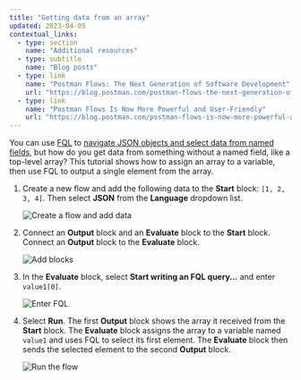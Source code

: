 ```yaml
---
title: "Getting data from an array"
updated: 2023-04-05
contextual_links:
  - type: section
    name: "Additional resources"
  - type: subtitle
    name: "Blog posts"
  - type: link
    name: "Postman Flows: The Next Generation of Software Development"
    url: "https://blog.postman.com/postman-flows-the-next-generation-of-software-development/"
  - type: link
    name: "Postman Flows Is Now More Powerful and User-Friendly"
    url: "https://blog.postman.com/postman-flows-is-now-more-powerful-and-user-friendly/"
---
```


You can use [FQL](/docs/postman-flows/flows-query-language/introduction-to-fql/) to [navigate JSON objects and select data from named fields](/docs/postman-flows/tutorials/building-your-first-flow/), but how do you get data from something without a named field, like a top-level array? This tutorial shows how to assign an array to a variable, then use FQL to output a single element from the array.

1. Create a new flow and add the following data to the **Start** block: `[1, 2, 3, 4]`. Then select **JSON** from the **Language** dropdown list.

    ![Create a flow and add data](https://assets.postman.com/postman-docs/v10/fql-array-start-v10-4.gif)

1. Connect an **Output** block and an **Evaluate** block to the **Start** block. Connect an **Output** block to the **Evaluate** block.

    ![Add blocks](https://assets.postman.com/postman-docs/v10/fql-array-add-blocks-v10-2.gif)

1. In the **Evaluate** block, select **Start writing an FQL query...** and enter `value1[0]`.

    ![Enter FQL](https://assets.postman.com/postman-docs/v10/fql-array-enter-fql-v10-3.gif)

1. Select **Run**. The first **Output** block shows the array it received from the **Start** block. The **Evaluate** block assigns the array to a variable named `value1` and uses FQL to select its first element. The **Evaluate** block then sends the selected element to the second **Output** block.

    ![Run the flow](https://assets.postman.com/postman-docs/v10/fql-array-run-v10-2.gif)
